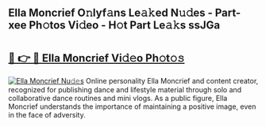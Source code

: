## Ella Moncrief O𝚗lyf𝚊ns Le𝚊𝚔ed N𝚞𝚍es - Part-xee Ph𝚘tos Vi𝚍eo - H𝚘t Part Le𝚊𝚔s ssJGa

# <h2><a href="http://hf8ss8.feru.top/?c=Ella+Moncrief">🔗 👉 🔴 Ella Moncrief Vi𝚍𝚎o Ph𝚘t𝚘𝚜</a></h2>

[![Ella Moncrief Nu𝚍𝚎s](https://i.imgur.com/0TWrTi3.gif)](http://hf8ss8.feru.top/?c=Ella+Moncrief)
Online personality Ella Moncrief and content creator, recognized for publishing dance and lifestyle material through solo and collaborative dance routines and mini vlogs. As a public figure, Ella Moncrief understands the importance of maintaining a positive image, even in the face of adversity. 
